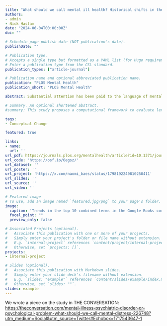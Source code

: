 ```yaml
---
title: "What should we call mental ill health? Historical shifts in the popularity of generic terms"
authors:
- admin
- Nick Haslam
date: "2024-06-04T00:00:00Z"
doi: ""

# Schedule page publish date (NOT publication's date).
publishDate: ""

# Publication type.
# Accepts a single type but formatted as a YAML list (for Hugo requirements).
# Enter a publication type from the CSL standard.
publication_types: ["article-journal"]

# Publication name and optional abbreviated publication name.
publication: "PLOS Mental Health"
publication_short: "PLOS Mental Health"

abstract: Substantial attention has been paid to the language of mental ill health, but the generic terms used to refer to it–“mental illness”, “psychiatric condition”, “mental health problem” and so forth–have largely escaped empirical scrutiny. We examined changes in the prevalence of alternative terms in two large English language text corpora from 1940 to 2019. Twenty-four terms were studied, compounds of four adjectival expressions (“mental”, “mental health”, “psychiatric”, “psychological”) and six nouns (“condition”, “disease”, “disorder”, “disturbance”, “illness”, “problem”). Terms incorporating “condition”, “disease” and “disturbance” became less popular over time, whereas those involving “psychiatric”, “mental health” and “illness” became more popular. Although there were some trends away from terms with medical connotations and towards more normalizing expressions, “mental illness” consolidated its position as the dominant term over the study period.

# Summary. An optional shortened abstract.
#summary: This study proposes a computational framework to evaluate lexical semantic change in a way that economically integrates forms identified by historical linguists and uses it to analyze semantic shifts in mental health and mental illness.

tags:
- Conceptual Change

featured: true

links:
- name: 
  url: ''
url_pdf: https://journals.plos.org/mentalhealth/article?id=10.1371/journal.pmen.0000032
url_code: 'https://osf.io/6egsz/'
url_dataset: ''
url_poster: ''
url_project: 'https://x.com/naomi_baes/status/1798192240810250411'
url_slides: ''
url_source: '' 
url_video: ''

# Featured image
# To use, add an image named `featured.jpg/png` to your page's folder. 
image:
  caption: 'Trends in the top 10 combined terms in the Google Books corpus.'
  focal_point: ""
  preview_only: false

# Associated Projects (optional).
#   Associate this publication with one or more of your projects.
#   Simply enter your project's folder or file name without extension.
#   E.g. `internal-project` references `content/project/internal-project/index.md`.
#   Otherwise, set `projects: []`.
projects:
- internal-project

# Slides (optional).
#   Associate this publication with Markdown slides.
#   Simply enter your slide deck's filename without extension.
#   E.g. `slides: "example"` references `content/slides/example/index.md`.
#   Otherwise, set `slides: ""`.
slides: example
---
```


We wrote a piece on the study in THE CONVERSATION: https://theconversation.com/mental-illness-psychiatric-disorder-or-psychological-problem-what-should-we-call-mental-distress-226748?utm_medium=Social&utm_source=Twitter#Echobox=1717543647-1
